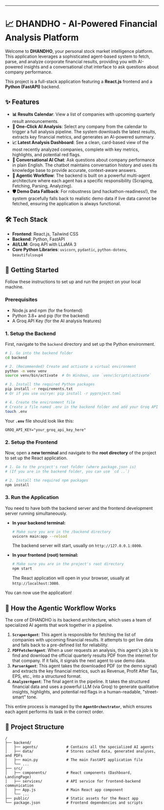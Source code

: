 -----

# 📈 DHANDHO - AI-Powered Financial Analysis Platform

Welcome to **DHANDHO**, your personal stock market intelligence platform. This application leverages a sophisticated agent-based system to fetch, parse, and analyze corporate financial results, providing you with AI-powered insights and a conversational chat interface to ask questions about company performance.

This project is a full-stack application featuring a **React.js** frontend and a **Python (FastAPI)** backend.

## ✨ Features

  * **📊 Results Calendar**: View a list of companies with upcoming quarterly result announcements.
  * **🤖 One-Click AI Analysis**: Select any company from the calendar to trigger a full analysis pipeline. The system downloads the latest results, extracts key financial metrics, and generates an AI-powered summary.
  * **📈 Latest Analysis Dashboard**: See a clean, card-based view of the most recently analyzed companies, complete with key metrics, highlights, and potential red flags.
  * **💬 Conversational AI Chat**: Ask questions about company performance in plain English. The chatbot maintains conversation history and uses its knowledge base to provide accurate, context-aware answers.
  * **🧠 Agentic Workflow**: The backend is built on a powerful multi-agent architecture where each agent has a specific responsibility (Scraping, Fetching, Parsing, Analyzing).
  * **🛡️ Demo Data Fallback**: For robustness (and hackathon-readiness\!), the system gracefully falls back to realistic demo data if live data cannot be fetched, ensuring the application is always functional.

## 🛠️ Tech Stack

  * **Frontend**: React.js, Tailwind CSS
  * **Backend**: Python, FastAPI
  * **AI/LLM**: Groq API with LLaMA 3
  * **Core Python Libraries**: `uvicorn`, `pydantic`, `python-dotenv`, `beautifulsoup4`

## 🚀 Getting Started

Follow these instructions to set up and run the project on your local machine.

### Prerequisites

  * Node.js and npm (for the frontend)
  * Python 3.8+ and pip (for the backend)
  * A Groq API Key (for the AI analysis features)

### 1\. Setup the Backend

First, navigate to the `backend` directory and set up the Python environment.

```bash
# 1. Go into the backend folder
cd backend

# 2. (Recommended) Create and activate a virtual environment
python -m venv venv
source venv/bin/activate  # On Windows, use `venv\Scripts\activate`

# 3. Install the required Python packages
pip install -r requirements.txt 
# Or if you use uv/rye: pip install -r pyproject.toml

# 4. Create the environment file
# Create a file named .env in the backend folder and add your Groq API key
touch .env
```

Your **`.env`** file should look like this:

```
GROQ_API_KEY="your_groq_api_key_here"
```

### 2\. Setup the Frontend

Now, open a **new terminal** and navigate to the **root directory** of the project to set up the React application.

```bash
# 1. Go to the project's root folder (where package.json is)
# (If you are in the backend folder, you can use `cd ..`)

# 2. Install the required npm packages
npm install
```

### 3\. Run the Application

You need to have both the backend server and the frontend development server running simultaneously.

  * **In your backend terminal:**

    ```bash
    # Make sure you are in the /backend directory
    uvicorn main:app --reload
    ```

    The backend server will start, usually on `http://127.0.0.1:8000`.

  * **In your frontend (root) terminal:**

    ```bash
    # Make sure you are in the project's root directory
    npm start
    ```

    The React application will open in your browser, usually at `http://localhost:3000`.

You can now use the application\!

## 🤖 How the Agentic Workflow Works

The core of DHANDHO is its backend architecture, which uses a team of specialized AI agents that work together in a pipeline.

1.  **`ScraperAgent`**: This agent is responsible for fetching the list of companies with upcoming financial results. It attempts to get live data and falls back to a pre-defined list for reliability.
2.  **`PDFFetcherAgent`**: When a user requests an analysis, this agent's job is to find and download the official quarterly results PDF from the internet for that company. If it fails, it signals the next agent to use demo data.
3.  **`ParserAgent`**: This agent takes the downloaded PDF (or the demo signal) and extracts the key financial metrics, such as Revenue, Profit After Tax, EPS, etc., into a structured format.
4.  **`AnalyzerAgent`**: The final agent in the pipeline. It takes the structured financial data and uses a powerful LLM (via Groq) to generate qualitative insights, highlights, and potential red flags in a human-readable, "street-smart" tone.

This entire process is managed by the **`AgentOrchestrator`**, which ensures each agent performs its task in the correct order.

## 📁 Project Structure

```
/
├── backend/
│   ├── agents/             # Contains all the specialized AI agents
│   ├── data/               # Stores cached data, generated analyses, and PDFs
│   ├── main.py             # The main FastAPI application file
│   └── ...
├── src/
│   ├── components/         # React components (Dashboard, LandingPage)
│   ├── services/           # API service for frontend-backend communication
│   ├── App.js              # Main React app component
│   └── ...
├── public/                 # Static assets for the React app
└── package.json            # Frontend dependencies and scripts
```
